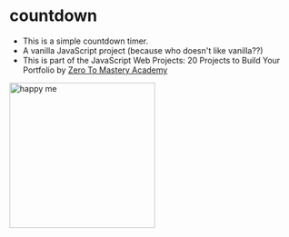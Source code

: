 # countdown
 
- This is a simple countdown timer.  
- A vanilla JavaScript project (because who doesn't like vanilla??)
- This is part of the JavaScript Web Projects: 20 Projects to Build Your Portfolio by [Zero To Mastery Academy](https://zerotomastery.io/)

<img src="https://www.hartvolaction.org.uk/wp-content/uploads/2017/05/computer-clipart-for-kids-RiG6k67oT-e1493755091354.gif" width="256" height="256" title="happy me">

